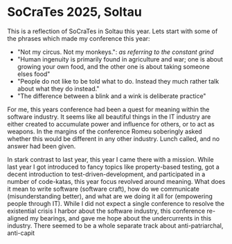 SoCraTes 2025, Soltau
====

This is a reflection of SoCraTes in Soltau this year. Lets start with some of the phrases which made my conference this year:

- "Not my circus. Not my monkeys.": *as referring to the constant grind*
- "Human ingenuity is primarily found in agriculture and war; one is about growing your own food, and the other one is about taking someone elses food"
- "People do not like to be told what to do. Instead they much rather talk about what they do instead."
- "The difference between a blink and a wink is deliberate practice"

For me, this years conference had been a quest for meaning within the software industry. It seems like all beautiful things in the IT industry are either created to accumulate power and influence for others, or to act as weapons. In the margins of the conference Romeu soberingly asked whether this would be different in any other industry. Lunch called, and no answer had been given.

In stark contrast to last year, this year I came there with a mission. While last year I got introduced to fancy topics like property-based testing, got a decent introduction to test-driven-development, and participated in a number of code-katas, this year focus revolved around meaning. What does it mean to write software (software craft), how do we communicate (misunderstanding better), and what are we doing it all for (empowering people through IT). While I did not expect a single conference to resolve the existential crisis I harbor about the software industry, this conference re-aligned my bearings, and gave me hope about the undercurrents in this industry. There seemed to be a whole separate track about anti-patriarchal, anti-capit